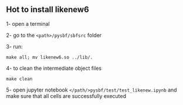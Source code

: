 ## Hot to install likenew6

1- open a terminal

2- go to the `<path>/pysbf/sbfsrc` folder

3- run:

`make all; mv likenew6.so ../lib/.`

4- to clean the intermediate object files

`make clean`

5- open jupyter notebook `</path/>pysbf/test/test_likenew.ipynb` and make
sure that all cells are successfully executed

